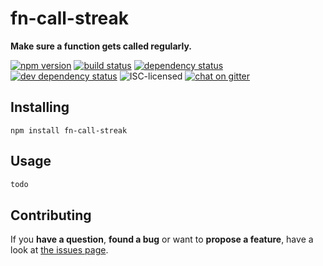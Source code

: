 # fn-call-streak

**Make sure a function gets called regularly.**

[![npm version](https://img.shields.io/npm/v/fn-call-streak.svg)](https://www.npmjs.com/package/fn-call-streak)
[![build status](https://img.shields.io/travis/derhuerst/fn-call-streak.svg)](https://travis-ci.org/derhuerst/fn-call-streak)
[![dependency status](https://img.shields.io/david/derhuerst/fn-call-streak.svg)](https://david-dm.org/derhuerst/fn-call-streak)
[![dev dependency status](https://img.shields.io/david/dev/derhuerst/fn-call-streak.svg)](https://david-dm.org/derhuerst/fn-call-streak#info=devDependencies)
![ISC-licensed](https://img.shields.io/github/license/derhuerst/fn-call-streak.svg)
[![chat on gitter](https://badges.gitter.im/derhuerst.svg)](https://gitter.im/derhuerst)


## Installing

```shell
npm install fn-call-streak
```


## Usage

```js
todo
```


## Contributing

If you **have a question**, **found a bug** or want to **propose a feature**, have a look at [the issues page](https://github.com/derhuerst/location/issues).
